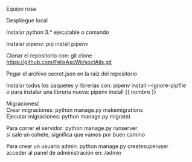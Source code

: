 Equipo rosa

Despliegue local

Instalar python 3.* ejecutable o comando

Instalar pipenv: pip install pipenv

Clonar el repositorio con: git clone https://github.com/FelixAscWii/socIAlis.git

Pegar el archivo secret.json en la raiz del repositorio

Instalar todos los paquetes y librerías con: pipenv install --ignore-pipfile    
o para instalar una librería nueva: pipenv install {{ nombre }}

Migraciones(    
Crear migraciones: python manage.py makemigrations    
Ejecutar migraciones: python manage.py migrate)

Para correr el servidor: python manage.py runserver    
si sale un cohete, significa que vamos por buen camino

Para crear un usuario admin: python manage.py createsuperuser    
acceder al panel de administración en: /admin

